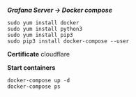 ***Grafana Server -> Docker compose***

    sudo yum install docker
    sudo yum install python3
    sudo yum install pip3
    sudo pip3 install docker-compose --user


**Certificate**
cloudflare



**Start containers**

    docker-compose up -d
    docker-compose ps

